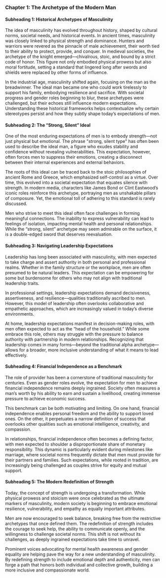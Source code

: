 ### Chapter 1: The Archetype of the Modern Man  

#### **Subheading 1: Historical Archetypes of Masculinity**  

The idea of masculinity has evolved throughout history, shaped by cultural norms, societal needs, and historical events. In ancient times, masculinity was closely linked to physical strength and dominance. Hunters and warriors were revered as the pinnacle of male achievement, their worth tied to their ability to protect, provide, and conquer. In medieval societies, the archetype of the knight emerged—chivalrous, stoic, and bound by a strict code of honor. This figure not only embodied physical prowess but also moral fortitude, setting a standard that lingered long after swords and shields were replaced by other forms of influence.  

In the industrial age, masculinity shifted again, focusing on the man as the breadwinner. The ideal man became one who could work tirelessly to support his family, embodying resilience and sacrifice. With societal progress and gender roles beginning to blur, these archetypes were challenged, but their echoes still influence modern expectations. Understanding these historical frameworks helps contextualize why certain stereotypes persist and how they subtly shape today’s expectations of men.  

#### **Subheading 2: The “Strong, Silent” Ideal**  

One of the most enduring expectations of men is to embody strength—not just physical but emotional. The phrase "strong, silent type" has often been used to describe the ideal man, a figure who exudes stability and confidence without revealing vulnerabilities. This expectation, however, often forces men to suppress their emotions, creating a disconnect between their internal experiences and external behaviors.  

The roots of this ideal can be traced back to the stoic philosophies of ancient Rome and Greece, which emphasized self-control as a virtue. Over time, this evolved into a societal expectation that equates silence with strength. In modern media, characters like James Bond or Clint Eastwood’s iconic roles reinforce this archetype, portraying men as unshakable pillars of composure. Yet, the emotional toll of adhering to this standard is rarely discussed.  

Men who strive to meet this ideal often face challenges in forming meaningful connections. The inability to express vulnerability can lead to feelings of isolation, impacting mental health and personal relationships. While the “strong, silent” archetype may seem admirable on the surface, it is a double-edged sword that deserves reevaluation.  

#### **Subheading 3: Navigating Leadership Expectations**  

Leadership has long been associated with masculinity, with men expected to take charge and assert authority in both personal and professional realms. Whether in the family structure or the workplace, men are often presumed to be natural leaders. This expectation can be empowering for some but burdensome for others who may not align with traditional leadership traits.  

In professional settings, leadership expectations demand decisiveness, assertiveness, and resilience—qualities traditionally ascribed to men. However, this model of leadership often overlooks collaborative and empathetic approaches, which are increasingly valued in today’s diverse environments.  

At home, leadership expectations manifest in decision-making roles, with men often expected to act as the “head of the household.” While some embrace this role, others may struggle with the pressure to balance authority with partnership in modern relationships. Recognizing that leadership comes in many forms—beyond the traditional alpha archetype—allows for a broader, more inclusive understanding of what it means to lead effectively.  

#### **Subheading 4: Financial Independence as a Benchmark**  

The role of provider has been a cornerstone of traditional masculinity for centuries. Even as gender roles evolve, the expectation for men to achieve financial independence remains deeply ingrained. Society often measures a man’s worth by his ability to earn and sustain a livelihood, creating immense pressure to achieve economic success.  

This benchmark can be both motivating and limiting. On one hand, financial independence enables personal freedom and the ability to support loved ones. On the other, it perpetuates a narrow definition of success that overlooks other qualities such as emotional intelligence, creativity, and compassion.  

In relationships, financial independence often becomes a defining factor, with men expected to shoulder a disproportionate share of monetary responsibility. This dynamic is particularly evident during milestones like marriage, where societal norms frequently dictate that men must provide for their partners and families. Such expectations, while rooted in tradition, are increasingly being challenged as couples strive for equity and mutual support.  

#### **Subheading 5: The Modern Redefinition of Strength**  

Today, the concept of strength is undergoing a transformation. While physical prowess and stoicism were once celebrated as the ultimate markers of masculinity, modern society is beginning to embrace emotional resilience, vulnerability, and empathy as equally important attributes.  

Men are now encouraged to seek balance, breaking free from the restrictive archetypes that once defined them. The redefinition of strength includes the courage to seek help, the ability to communicate openly, and the willingness to challenge societal norms. This shift is not without its challenges, as deeply ingrained expectations take time to unravel.  

Prominent voices advocating for mental health awareness and gender equality are helping pave the way for a new understanding of masculinity. By redefining strength to include emotional depth and authenticity, men can forge a path that honors both individual and collective growth, building a more inclusive and compassionate world.  
